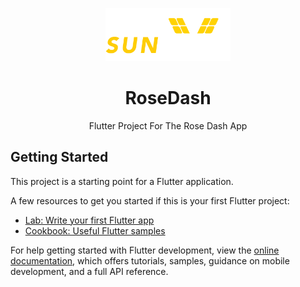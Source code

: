 <p align="center">
  <img width="200" src="https://github.com/Team-Sunergy/Dash-Ui/blob/7c777a1c08835b062ef585bb4c86b92261ded93f/code/static/logo/team-sunergy-logo-header.png" alt="Team Sunergy">
</p>
<div align="center">
<h1>RoseDash</h1>
  Flutter Project For The Rose Dash App
</div>

## Getting Started

This project is a starting point for a Flutter application.

A few resources to get you started if this is your first Flutter project:

- [Lab: Write your first Flutter app](https://docs.flutter.dev/get-started/codelab)
- [Cookbook: Useful Flutter samples](https://docs.flutter.dev/cookbook)

For help getting started with Flutter development, view the
[online documentation](https://docs.flutter.dev/), which offers tutorials,
samples, guidance on mobile development, and a full API reference.

